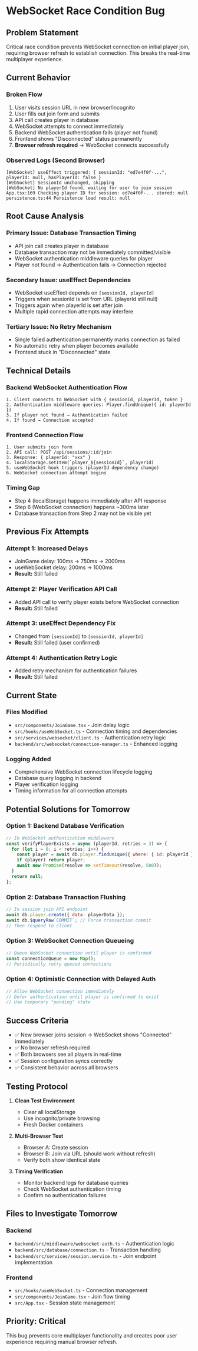 # WebSocket Race Condition Bug

## Problem Statement

Critical race condition prevents WebSocket connection on initial player join, requiring browser refresh to establish connection. This breaks the real-time multiplayer experience.

## Current Behavior

### Broken Flow
1. User visits session URL in new browser/incognito
2. User fills out join form and submits
3. API call creates player in database
4. WebSocket attempts to connect immediately
5. Backend WebSocket authentication fails (player not found)
6. Frontend shows "Disconnected" status permanently
7. **Browser refresh required** → WebSocket connects successfully

### Observed Logs (Second Browser)
```
[WebSocket] useEffect triggered: { sessionId: "ed7e4f0f-...", playerId: null, hasPlayerId: false }
[WebSocket] SessionId unchanged, skipping
[WebSocket] No playerId found, waiting for user to join session
App.tsx:169 Checking player ID for session: ed7e4f0f-... stored: null
persistence.ts:44 Persistence load result: null
```

## Root Cause Analysis

### Primary Issue: Database Transaction Timing
- API join call creates player in database
- Database transaction may not be immediately committed/visible
- WebSocket authentication middleware queries for player
- Player not found → Authentication fails → Connection rejected

### Secondary Issue: useEffect Dependencies
- WebSocket useEffect depends on `[sessionId, playerId]`
- Triggers when sessionId is set from URL (playerId still null)
- Triggers again when playerId is set after join
- Multiple rapid connection attempts may interfere

### Tertiary Issue: No Retry Mechanism
- Single failed authentication permanently marks connection as failed
- No automatic retry when player becomes available
- Frontend stuck in "Disconnected" state

## Technical Details

### Backend WebSocket Authentication Flow
```
1. Client connects to WebSocket with { sessionId, playerId, token }
2. Authentication middleware queries: Player.findUnique({ id: playerId })
3. If player not found → Authentication failed
4. If found → Connection accepted
```

### Frontend Connection Flow
```
1. User submits join form
2. API call: POST /api/sessions/:id/join
3. Response: { playerId: "xxx" }
4. localStorage.setItem(`player_${sessionId}`, playerId)
5. useWebSocket hook triggers (playerId dependency change)
6. WebSocket connection attempt begins
```

### Timing Gap
- Step 4 (localStorage) happens immediately after API response
- Step 6 (WebSocket connection) happens ~300ms later
- Database transaction from Step 2 may not be visible yet

## Previous Fix Attempts

### Attempt 1: Increased Delays
- JoinGame delay: 100ms → 750ms → 2000ms
- useWebSocket delay: 200ms → 1000ms
- **Result:** Still failed

### Attempt 2: Player Verification API Call
- Added API call to verify player exists before WebSocket connection
- **Result:** Still failed

### Attempt 3: useEffect Dependency Fix
- Changed from `[sessionId]` to `[sessionId, playerId]`
- **Result:** Still failed (user confirmed)

### Attempt 4: Authentication Retry Logic
- Added retry mechanism for authentication failures
- **Result:** Still failed

## Current State

### Files Modified
- `src/components/JoinGame.tsx` - Join delay logic
- `src/hooks/useWebSocket.ts` - Connection timing and dependencies
- `src/services/websocket/client.ts` - Authentication retry logic
- `backend/src/websocket/connection-manager.ts` - Enhanced logging

### Logging Added
- Comprehensive WebSocket connection lifecycle logging
- Database query logging in backend
- Player verification logging
- Timing information for all connection attempts

## Potential Solutions for Tomorrow

### Option 1: Backend Database Verification
```javascript
// In WebSocket authentication middleware
const verifyPlayerExists = async (playerId, retries = 3) => {
  for (let i = 0; i < retries; i++) {
    const player = await db.player.findUnique({ where: { id: playerId } });
    if (player) return player;
    await new Promise(resolve => setTimeout(resolve, 500));
  }
  return null;
};
```

### Option 2: Database Transaction Flushing
```javascript
// In session join API endpoint
await db.player.create({ data: playerData });
await db.$queryRaw`COMMIT`; // Force transaction commit
// Then respond to client
```

### Option 3: WebSocket Connection Queueing
```javascript
// Queue WebSocket connection until player is confirmed
const connectionQueue = new Map();
// Periodically retry queued connections
```

### Option 4: Optimistic Connection with Delayed Auth
```javascript
// Allow WebSocket connection immediately
// Defer authentication until player is confirmed to exist
// Use temporary "pending" state
```

## Success Criteria

- ✅ New browser joins session → WebSocket shows "Connected" immediately
- ✅ No browser refresh required
- ✅ Both browsers see all players in real-time
- ✅ Session configuration syncs correctly
- ✅ Consistent behavior across all browsers

## Testing Protocol

1. **Clean Test Environment**
   - Clear all localStorage
   - Use incognito/private browsing
   - Fresh Docker containers

2. **Multi-Browser Test**
   - Browser A: Create session
   - Browser B: Join via URL (should work without refresh)
   - Verify both show identical state

3. **Timing Verification**
   - Monitor backend logs for database queries
   - Check WebSocket authentication timing
   - Confirm no authentication failures

## Files to Investigate Tomorrow

### Backend
- `backend/src/middleware/websocket-auth.ts` - Authentication logic
- `backend/src/database/connection.ts` - Transaction handling
- `backend/src/services/session.service.ts` - Join endpoint implementation

### Frontend
- `src/hooks/useWebSocket.ts` - Connection management
- `src/components/JoinGame.tsx` - Join flow timing
- `src/App.tsx` - Session state management

## Priority: Critical
This bug prevents core multiplayer functionality and creates poor user experience requiring manual browser refresh.